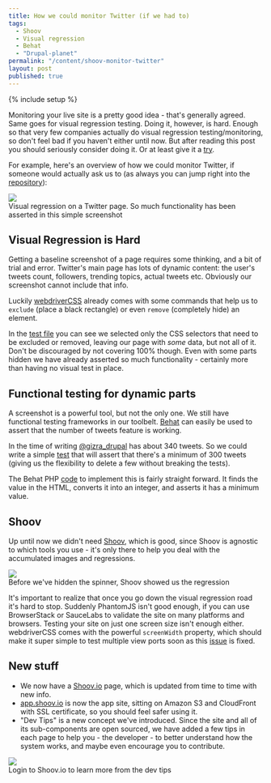 ```yaml
---
title: How we could monitor Twitter (if we had to)
tags:
  - Shoov
  - Visual regression
  - Behat
  - "Drupal-planet"
permalink: "/content/shoov-monitor-twitter"
layout: post
published: true
---
```


{% include setup %}

Monitoring your live site is a pretty good idea - that's generally agreed. Same goes for visual regression testing. Doing it, however, is hard. Enough so that very few companies actually do visual regression testing/monitoring, so don't feel bad if you haven't either until now. But after reading this post you should seriously consider doing it. Or at least give it a [try](https://github.com/shoov/test-example).

For example, here's an overview of how we could monitor Twitter, if someone would actually ask us to (as always you can jump right into the [repository](https://github.com/amitaibu/ci-tests-twitter)):

<div class="thumbnail">
  <img src="{{BASE_PATH}}/assets/images/posts/shoov-twitter/image1.jpg">
  <div class="caption">Visual regression on a Twitter page. So much functionality has been asserted in this simple screenshot</div>
</div>

<!-- more -->

## Visual Regression is Hard

Getting a baseline screenshot of a page requires some thinking, and a bit of trial and error.  Twitter's main page has lots of dynamic content: the user's tweets count, followers, trending topics, actual tweets etc. Obviously our screenshot cannot include that info.

Luckily [webdriverCSS](https://github.com/webdriverio/webdrivercss#setup) already comes with some commands that help us to `exclude` (place a black rectangle) or even `remove` (completely hide) an element.

In the [test file](https://github.com/amitaibu/ci-tests-twitter/blob/master/ui-tests/test/tests.js) you can see we selected only the CSS selectors that need to be excluded or removed, leaving our page with _some_ data, but not all of it. Don't be discouraged by not covering 100% though. Even with some parts hidden we have already asserted so much functionality - certainly more than having no visual test in place.

## Functional testing for dynamic parts

A screenshot is a powerful tool, but not the only one. We still have functional testing frameworks in our toolbelt. [Behat](/content/behat-the-right-way/) can easily be used to assert that the number of tweets feature is working.

In the time of writing [@gizra_drupal](https://twitter.com/gizra_drupal) has about 340 tweets. So we could write a simple [test](https://github.com/amitaibu/ci-tests-twitter/blob/master/behat/features/user_page.feature) that will assert that there's a minimum of 300 tweets (giving us the flexibility to delete a few without breaking the tests).

The Behat PHP [code](https://github.com/amitaibu/ci-tests-twitter/blob/master/behat/features/bootstrap/FeatureContext.php#L18-L38) to implement this is fairly straight forward. It finds the value in the HTML, converts it into an integer, and asserts it has a minimum value.

## Shoov

Up until now we didn't need [Shoov](http://shoov.io/), which is good, since Shoov is agnostic to which tools you use - it's only there to help you deal with the accumulated images and regressions.

<div class="thumbnail">
  <img src="{{BASE_PATH}}/assets/images/posts/shoov-twitter/image2.jpg">
  <div class="caption">Before we've hidden the spinner, Shoov showed us the regression</div>
</div>

It's important to realize that once you go down the visual regression road it's hard to stop. Suddenly PhantomJS isn't good enough, if you can use BrowserStack or SauceLabs to validate the site on many platforms and browsers. Testing your site on just one screen size isn't enough either.  
webdriverCSS comes with the powerful `screenWidth` property, which should make it super simple to test multiple view ports soon as this [issue](https://github.com/webdriverio/webdrivercss/issues/73) is fixed.

## New stuff

* We now have a [Shoov.io](http://shoov.io) page, which is updated from time to time with new info.
* [app.shoov.io](https://app.shoov.io) is now the app site, sitting on Amazon S3 and CloudFront with SSL certificate, so you should feel safer using it.
* "Dev Tips" is a new concept we've introduced. Since the site and all of its sub-components are open sourced, we have added a few tips in each page to help you - the developer - to better understand how the system works, and maybe even encourage you to contribute.

<div class="thumbnail">
  <img src="{{BASE_PATH}}/assets/images/posts/shoov-twitter/image3.jpg">
  <div class="caption">Login to Shoov.io to learn more from the dev tips</div>
</div>
